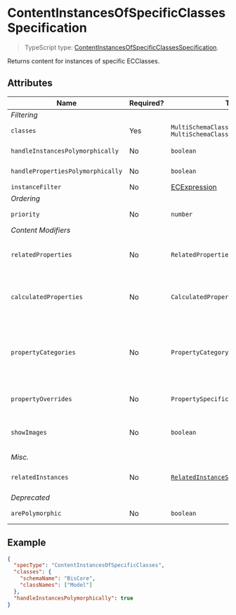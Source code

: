 # ContentInstancesOfSpecificClasses Specification

> TypeScript type: [ContentInstancesOfSpecificClassesSpecification]($presentation-common).

Returns content for instances of specific ECClasses.

## Attributes

| Name                              | Required? | Type                                                                                | Default | Meaning                                                                                                                                                                                                                                                     |
| --------------------------------- | --------- | ----------------------------------------------------------------------------------- | ------- | ----------------------------------------------------------------------------------------------------------------------------------------------------------------------------------------------------------------------------------------------------------- |
| *Filtering*                       |
| `classes`                         | Yes       | `MultiSchemaClassesSpecification \| MultiSchemaClassesSpecification[]`              | `[]`    | Classes whose instances should be used.                                                                                                                                                                                                                     |
| `handleInstancesPolymorphically`  | No        | `boolean`                                                                           | `false` | Whether to also get content from instances of derived `classes`.                                                                                                                                                                                            |
| `handlePropertiesPolymorphically` | No        | `boolean`                                                                           | `false` | Whether to also get content from properties of derived `classes`.                                                                                                                                                                                           |
| `instanceFilter`                  | No        | [ECExpression](./ECExpressions.md#instance-filter)                                  | `""`    | Condition for filtering instances.                                                                                                                                                                                                                          |
| *Ordering*                        |
| `priority`                        | No        | `number`                                                                            | `1000`  | Changes the order of specifications.                                                                                                                                                                                                                        |
| *Content Modifiers*               |
| `relatedProperties`               | No        | `RelatedPropertiesSpecification[]`                                                  | `[]`    | Specifications of [related properties](./Terminology.md#related-properties) which are included in the generated content. *See [this page](./RelatedPropertiesSpecification.md) for more details.*                                                           |
| `calculatedProperties`            | No        | `CalculatedPropertiesSpecification[]`                                               | `[]`    | Specifications of calculated properties whose values are generated using provided ECExpressions. *See [this page](./CalculatedPropertiesSpecification.md) for more details.*                                                                                |
| `propertyCategories`              | No        | `PropertyCategorySpecification[]`                                                   | `[]`    | Specifications for custom categories. Simply defining the categories does nothing - they have to be referenced from `PropertySpecification` defined in `propertyOverrides` by `id`. *See [this page](./PropertyCategorySpecification.md) for more details.* |
| `propertyOverrides`               | No        | `PropertySpecification[]`                                                           | `[]`    | Specifications for various property overrides. *See [this page](./PropertySpecification.md) for more details.*                                                                                                                                              |
| `showImages`                      | No        | `boolean`                                                                           | `false` | Should image IDs be calculated for the returned instances. When `true`, [ImageIdOverride](../customization/ImageIdOverride.md) rules get applied when creating content.                                                                                     |
| *Misc.*                           |
| `relatedInstances`                | No        | [`RelatedInstanceSpecification[]`](../Common-Rules/RelatedInstanceSpecification.md) | `[]`    | Specifications of [related instances](../Common-Rules/RelatedInstanceSpecification.md) that can be used in content creation.                                                                                                                                |
| *Deprecated*                      |
| `arePolymorphic`                  | No        | `boolean`                                                                           | `false` | Same as `handleInstancesPolymorphically`.                                                                                                                                                                                                                   |

## Example

```JSON
{
  "specType": "ContentInstancesOfSpecificClasses",
  "classes": {
    "schemaName": "BisCore",
    "classNames": ["Model"]
  },
  "handleInstancesPolymorphically": true
}
```
